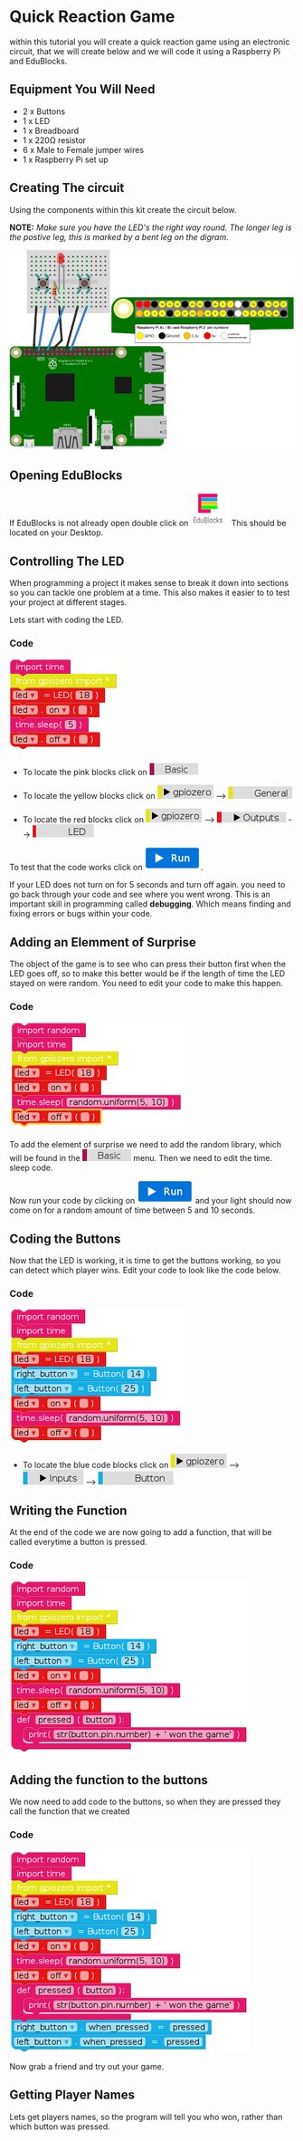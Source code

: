 # Quick Reaction Game
within this tutorial you will create a quick reaction game using an electronic circuit, that we will create below and we will code it using a Raspberry Pi and EduBlocks.

## Equipment You Will Need

* 2 x Buttons
* 1 x LED
* 1 x Breadboard
* 1 x 220Ω resistor
* 6 x Male to Female jumper wires
* 1 x  Raspberry Pi set up

## Creating The circuit
Using the components within this kit create the circuit below.

**NOTE:** *Make sure you have the LED's the right way round. The longer leg is the postive leg, this is marked by a bent leg on the digram.*

![Reaction Diagram](Images/Reaction.png)

## Opening EduBlocks

If EduBlocks is not already open double click on ![EduBlocks Logo](Images/EduBlocks.png) This should be located on your Desktop.

## Controlling The LED
When programming a project it makes sense to break it down into sections so you can tackle one problem at a time. This also makes it easier to to test your project at different stages.

Lets start with coding the LED.

### Code

![Controlling LED code](Images/Code01.png)

* To locate the pink blocks click on  ![Basic](Images/Basic.png)

* To locate the yellow blocks click on ![gpiozero](Images/GPIO_Zero.png) --> ![General](Images/General_Zero.png)

* To locate the red blocks click on ![gpiozero](Images/GPIO_Zero.png) --> ![Outputs](Images/Outputs.png) --> ![LED](Images/LED.png)


To test that the code works click on ![Run](Images/Run1.png).

If your LED does not turn on for 5 seconds and turn off again. you need to go back through your code and see where you went wrong. This is an important skill in programming called **debugging**. Which means finding and fixing errors or bugs within your code.

## Adding an Elemment of Surprise
The object of the game is to see who can press their button first when the LED goes off, so to make this better would be if the length of time the LED stayed on were random. You need to edit your code to make this happen.

### Code
![Code 02](Images/Code02.png)

To add the element of surprise we need to add the random library, which will be found in the ![Basic](Images/Basic.png) menu. Then we need to edit the time. sleep code.

Now run your code by clicking on ![Run](Images/Run1.png) and your light should now come on for a random amount of time between 5 and 10 seconds.

## Coding the Buttons
Now that the LED is working, it is time to get the buttons working, so you can detect which player wins. Edit your code to look like the code below.

### Code
![Code block 3](Images/Code03.png)  

* To locate the blue code blocks click on ![gpiozero](Images/GPIO_Zero.png) --> ![Inputs](Images/Inputs.png) --> ![Button](Images/Button.png)

## Writing the Function
At the end of the code we are now going to add a function, that will be called everytime a button is pressed.

### Code

![code04](Images/Code04.png)

## Adding the function to the buttons
We now need to add code to the buttons, so when they are pressed they call the function that we created

### Code

![code05](Images/Code05.png)

Now grab a friend and try out your game.

## Getting Player Names
Lets get players names, so the program will tell you who won, rather than which button was pressed.
